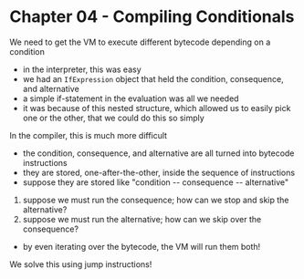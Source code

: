 # Chapter 04 - Compiling Conditionals

We need to get the VM to execute different bytecode depending on a condition
- in the interpreter, this was easy
 - we had an `IfExpression` object that held the condition, consequence, and alternative
 - a simple if-statement in the evaluation was all we needed
 - it was because of this nested structure, which allowed us to easily pick one or the other,
   that we could do this so simply

In the compiler, this is much more difficult
- the condition, consequence, and alternative are all turned into bytecode instructions
 - they are stored, one-after-the-other, inside the sequence of instructions
 - suppose they are stored like "condition -- consequence -- alternative"
  1. suppose we must run the consequence; how can we stop and skip the alternative?
  2. suppose we must run the alternative; how can we skip over the consequence?
  - by even iterating over the bytecode, the VM will run them both!

We solve this using jump instructions!